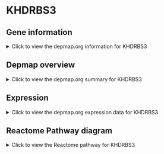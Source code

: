 <h1>KHDRBS3</h1>

<h2>Gene information</h2>
<details>
  <summary>Click to view the depmap.org information for KHDRBS3</summary>
  <p><a href="https://depmap.org/portal/gene/KHDRBS3?tab=about" target="_BLANK">Open page in a new tab...</a></p>
  <iframe src="https://depmap.org/portal/gene/KHDRBS3?tab=about" style="border:none;width:100%;height:800px"></iframe>
</details>

<h2>Depmap overview</h2>
<details>
  <summary>Click to view the depmap.org summary for KHDRBS3</summary>
  <p><a href="https://depmap.org/portal/gene/KHDRBS3?tab=overview" target="_BLANK">Open page in a new tab...</a></p>
  <iframe src="https://depmap.org/portal/gene/KHDRBS3?tab=overview" style="border:none;width:100%;height:800px"></iframe>
</details>

<h2>Expression</h2>
<details>
  <summary>Click to view the depmap.org expression data for KHDRBS3</summary>
  <p><a href="https://depmap.org/portal/gene/KHDRBS3?tab=characterization" target="_BLANK">Open page in a new tab...</a></p>
  <iframe src="https://depmap.org/portal/gene/KHDRBS3?tab=characterization" style="border:none;width:100%;height:800px"></iframe>
</details>



<h2>Reactome Pathway diagram</h2>
<details>
  <summary>Click to view the Reactome pathway for KHDRBS3</summary>
  <p><a href="https://reactome.org/PathwayBrowser/#/R-HSA-8849468" target="_BLANK">Open page in a new tab...</a></p>
  <p>PTK6 Regulates Proteins Involved in RNA Processing</p>
<iframe src="https://reactome.org/PathwayBrowser/#/R-HSA-8849468" style="border:none;width:100%;height:800px"></iframe>
</details>



